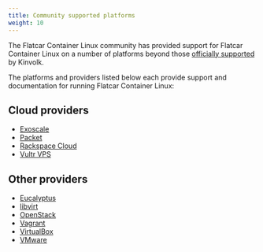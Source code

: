 ```yaml
---
title: Community supported platforms
weight: 10
---
```


The Flatcar Container Linux community has provided support for Flatcar Container Linux on a number of platforms beyond those [officially supported][official-support] by Kinvolk.

The platforms and providers listed below each provide support and documentation for running Flatcar Container Linux:

## Cloud providers

* [Exoscale][exoscale]
* [Packet][packet]
* [Rackspace Cloud][rackspace]
* [Vultr VPS][vultr]

## Other providers

* [Eucalyptus][eucalyptus]
* [libvirt][libvirt]
* [OpenStack][openstack]
* [Vagrant][vagrant]
* [VirtualBox][virtualbox]
* [VMware][vmware]


[exoscale]: booting-on-exoscale
[openstack]: booting-on-openstack
[packet]: booting-on-packet
[rackspace]: booting-on-rackspace
[vultr]: booting-on-vultr
[eucalyptus]: booting-on-eucalyptus
[libvirt]: booting-with-libvirt
[vagrant]: booting-on-vagrant
[virtualbox]: booting-on-virtualbox
[vmware]: booting-on-vmware
[official-support]: https://docs.flatcar-linux.org/
